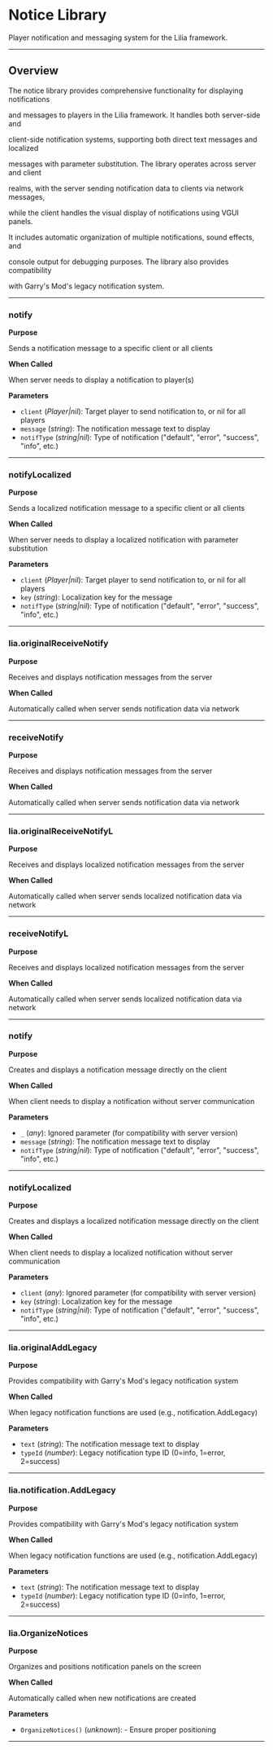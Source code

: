 # Notice Library

Player notification and messaging system for the Lilia framework.

---

## Overview

The notice library provides comprehensive functionality for displaying notifications

and messages to players in the Lilia framework. It handles both server-side and

client-side notification systems, supporting both direct text messages and localized

messages with parameter substitution. The library operates across server and client

realms, with the server sending notification data to clients via network messages,

while the client handles the visual display of notifications using VGUI panels.

It includes automatic organization of multiple notifications, sound effects, and

console output for debugging purposes. The library also provides compatibility

with Garry's Mod's legacy notification system.

---

### notify

**Purpose**

Sends a notification message to a specific client or all clients

**When Called**

When server needs to display a notification to player(s)

**Parameters**

* `client` (*Player|nil*): Target player to send notification to, or nil for all players
* `message` (*string*): The notification message text to display
* `notifType` (*string|nil*): Type of notification ("default", "error", "success", "info", etc.)

---

### notifyLocalized

**Purpose**

Sends a localized notification message to a specific client or all clients

**When Called**

When server needs to display a localized notification with parameter substitution

**Parameters**

* `client` (*Player|nil*): Target player to send notification to, or nil for all players
* `key` (*string*): Localization key for the message
* `notifType` (*string|nil*): Type of notification ("default", "error", "success", "info", etc.)

---

### lia.originalReceiveNotify

**Purpose**

Receives and displays notification messages from the server

**When Called**

Automatically called when server sends notification data via network

---

### receiveNotify

**Purpose**

Receives and displays notification messages from the server

**When Called**

Automatically called when server sends notification data via network

---

### lia.originalReceiveNotifyL

**Purpose**

Receives and displays localized notification messages from the server

**When Called**

Automatically called when server sends localized notification data via network

---

### receiveNotifyL

**Purpose**

Receives and displays localized notification messages from the server

**When Called**

Automatically called when server sends localized notification data via network

---

### notify

**Purpose**

Creates and displays a notification message directly on the client

**When Called**

When client needs to display a notification without server communication

**Parameters**

* `_` (*any*): Ignored parameter (for compatibility with server version)
* `message` (*string*): The notification message text to display
* `notifType` (*string|nil*): Type of notification ("default", "error", "success", "info", etc.)

---

### notifyLocalized

**Purpose**

Creates and displays a localized notification message directly on the client

**When Called**

When client needs to display a localized notification without server communication

**Parameters**

* `client` (*any*): Ignored parameter (for compatibility with server version)
* `key` (*string*): Localization key for the message
* `notifType` (*string|nil*): Type of notification ("default", "error", "success", "info", etc.)

---

### lia.originalAddLegacy

**Purpose**

Provides compatibility with Garry's Mod's legacy notification system

**When Called**

When legacy notification functions are used (e.g., notification.AddLegacy)

**Parameters**

* `text` (*string*): The notification message text to display
* `typeId` (*number*): Legacy notification type ID (0=info, 1=error, 2=success)

---

### lia.notification.AddLegacy

**Purpose**

Provides compatibility with Garry's Mod's legacy notification system

**When Called**

When legacy notification functions are used (e.g., notification.AddLegacy)

**Parameters**

* `text` (*string*): The notification message text to display
* `typeId` (*number*): Legacy notification type ID (0=info, 1=error, 2=success)

---

### lia.OrganizeNotices

**Purpose**

Organizes and positions notification panels on the screen

**When Called**

Automatically called when new notifications are created

**Parameters**

* `OrganizeNotices()` (*unknown*): - Ensure proper positioning

---

